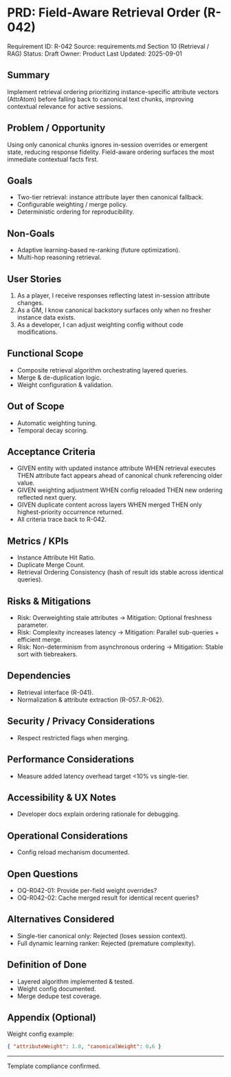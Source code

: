 # PRD: Field-Aware Retrieval Order (R-042)

Requirement ID: R-042
Source: requirements.md Section 10 (Retrieval / RAG)
Status: Draft
Owner: Product
Last Updated: 2025-09-01

## Summary

Implement retrieval ordering prioritizing instance-specific attribute vectors (AttrAtom) before falling back to canonical text chunks, improving contextual relevance for active sessions.

## Problem / Opportunity

Using only canonical chunks ignores in-session overrides or emergent state, reducing response fidelity. Field-aware ordering surfaces the most immediate contextual facts first.

## Goals

- Two-tier retrieval: instance attribute layer then canonical fallback.
- Configurable weighting / merge policy.
- Deterministic ordering for reproducibility.

## Non-Goals

- Adaptive learning-based re-ranking (future optimization).
- Multi-hop reasoning retrieval.

## User Stories

1. As a player, I receive responses reflecting latest in-session attribute changes.
2. As a GM, I know canonical backstory surfaces only when no fresher instance data exists.
3. As a developer, I can adjust weighting config without code modifications.

## Functional Scope

- Composite retrieval algorithm orchestrating layered queries.
- Merge & de-duplication logic.
- Weight configuration & validation.

## Out of Scope

- Automatic weighting tuning.
- Temporal decay scoring.

## Acceptance Criteria

- GIVEN entity with updated instance attribute WHEN retrieval executes THEN attribute fact appears ahead of canonical chunk referencing older value.
- GIVEN weighting adjustment WHEN config reloaded THEN new ordering reflected next query.
- GIVEN duplicate content across layers WHEN merged THEN only highest-priority occurrence returned.
- All criteria trace back to R-042.

## Metrics / KPIs

- Instance Attribute Hit Ratio.
- Duplicate Merge Count.
- Retrieval Ordering Consistency (hash of result ids stable across identical queries).

## Risks & Mitigations

- Risk: Overweighting stale attributes → Mitigation: Optional freshness parameter.
- Risk: Complexity increases latency → Mitigation: Parallel sub-queries + efficient merge.
- Risk: Non-determinism from asynchronous ordering → Mitigation: Stable sort with tiebreakers.

## Dependencies

- Retrieval interface (R-041).
- Normalization & attribute extraction (R-057..R-062).

## Security / Privacy Considerations

- Respect restricted flags when merging.

## Performance Considerations

- Measure added latency overhead target <10% vs single-tier.

## Accessibility & UX Notes

- Developer docs explain ordering rationale for debugging.

## Operational Considerations

- Config reload mechanism documented.

## Open Questions

- OQ-R042-01: Provide per-field weight overrides?
- OQ-R042-02: Cache merged result for identical recent queries?

## Alternatives Considered

- Single-tier canonical only: Rejected (loses session context).
- Full dynamic learning ranker: Rejected (premature complexity).

## Definition of Done

- Layered algorithm implemented & tested.
- Weight config documented.
- Merge dedupe test coverage.

## Appendix (Optional)

Weight config example:

```json
{ "attributeWeight": 1.0, "canonicalWeight": 0.6 }
```

---
Template compliance confirmed.

